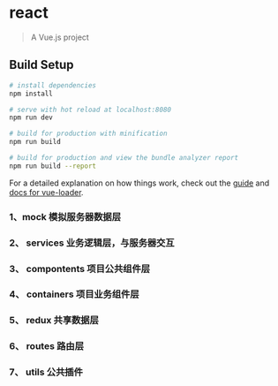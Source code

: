# react

> A Vue.js project

## Build Setup

``` bash
# install dependencies
npm install

# serve with hot reload at localhost:8080
npm run dev

# build for production with minification
npm run build

# build for production and view the bundle analyzer report
npm run build --report
```

For a detailed explanation on how things work, check out the [guide](http://vuejs-templates.github.io/webpack/) and [docs for vue-loader](http://vuejs.github.io/vue-loader).


### 1、mock 模拟服务器数据层

### 2、 services  业务逻辑层，与服务器交互

### 3、 compontents 项目公共组件层

### 4、 containers 项目业务组件层

### 5、 redux 共享数据层

### 6、 routes 路由层

### 7、 utils 公共插件

